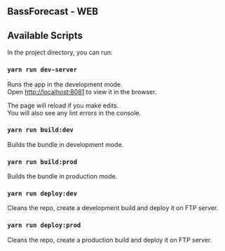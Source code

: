 ## BassForecast - WEB

## Available Scripts

In the project directory, you can run:

### `yarn run dev-server`

Runs the app in the development mode.<br>
Open [http://localhost:8081](http://localhost:8081) to view it in the browser.

The page will reload if you make edits.<br>
You will also see any lint errors in the console.

### `yarn run build:dev`

Builds the bundle in development mode.

### `yarn run build:prod`

Builds the bundle in production mode.

### `yarn run deploy:dev`

Cleans the repo, create a development build and deploy it on FTP server.

### `yarn run deploy:prod`

Cleans the repo, create a production build and deploy it on FTP server.
